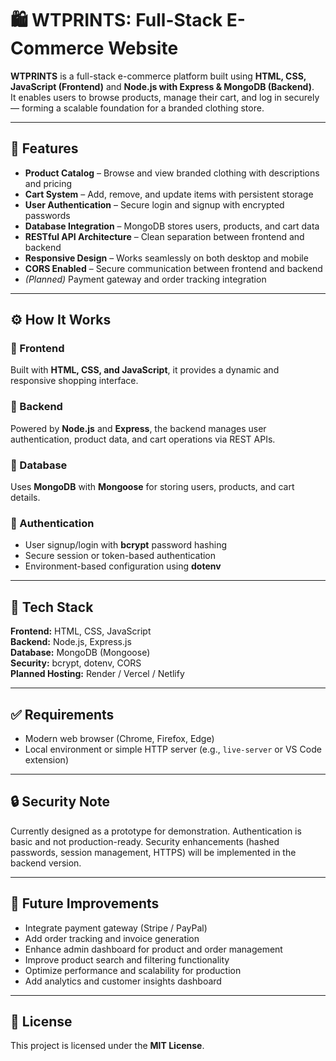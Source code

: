 # 🛍️ WTPRINTS: Full-Stack E-Commerce Website  

**WTPRINTS** is a full-stack e-commerce platform built using **HTML, CSS, JavaScript (Frontend)** and **Node.js with Express & MongoDB (Backend)**.  
It enables users to browse products, manage their cart, and log in securely — forming a scalable foundation for a branded clothing store.  

---

## 🚀 Features  

- **Product Catalog** – Browse and view branded clothing with descriptions and pricing  
- **Cart System** – Add, remove, and update items with persistent storage  
- **User Authentication** – Secure login and signup with encrypted passwords  
- **Database Integration** – MongoDB stores users, products, and cart data  
- **RESTful API Architecture** – Clean separation between frontend and backend  
- **Responsive Design** – Works seamlessly on both desktop and mobile  
- **CORS Enabled** – Secure communication between frontend and backend  
- *(Planned)* Payment gateway and order tracking integration  

---

## ⚙️ How It Works  

### 🧩 Frontend  
Built with **HTML, CSS, and JavaScript**, it provides a dynamic and responsive shopping interface.  

### 🔗 Backend  
Powered by **Node.js** and **Express**, the backend manages user authentication, product data, and cart operations via REST APIs.  

### 💾 Database  
Uses **MongoDB** with **Mongoose** for storing users, products, and cart details.  

### 🔐 Authentication  
- User signup/login with **bcrypt** password hashing  
- Secure session or token-based authentication  
- Environment-based configuration using **dotenv**  

---

## 🧰 Tech Stack  

**Frontend:** HTML, CSS, JavaScript  
**Backend:** Node.js, Express.js  
**Database:** MongoDB (Mongoose)  
**Security:** bcrypt, dotenv, CORS  
**Planned Hosting:** Render / Vercel / Netlify  

---

## ✅ Requirements  

- Modern web browser (Chrome, Firefox, Edge)  
- Local environment or simple HTTP server (e.g., `live-server` or VS Code extension)  

---

## 🔒 Security Note  

Currently designed as a prototype for demonstration. Authentication is basic and not production-ready. Security enhancements (hashed passwords, session management, HTTPS) will be implemented in the backend version.  

---

## 📌 Future Improvements  

- Integrate payment gateway (Stripe / PayPal)  
- Add order tracking and invoice generation  
- Enhance admin dashboard for product and order management  
- Improve product search and filtering functionality  
- Optimize performance and scalability for production  
- Add analytics and customer insights dashboard  

---

## 📄 License  

This project is licensed under the **MIT License**.  
